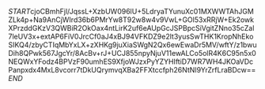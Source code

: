 $START$cjoCBmhFjl/JqssL+XzbUW096lU+5LdryaTYunuXc01MXWWTAhJGMZLk4p+Na9AnCjWIrd36b6PMrYw8T92w8w4v9VwL+GOl53xRRjW+Ek2owkXPrzddGKzV3QWBiR2OkOax4ntLirK2uf6eAUpGcJSPBpcSiVgitZNno35cZal7leUV3x+extAP6FiV0JrcCf0aJ4xBJ94VFKDZ9e2lt3yusSwTHK1KropNhEkoSIKQ4/zbyCTIqMbYxLX+zXHKg9juXiaSWgN2Qx6ewEwaDr5MV/wftY/z1bwuDih8QPwk567JgcYr/8AcBv+rJ+UCJ855npyNjuV11ewALCo5olR4K6C95n5x0NEQWxYFodz4BPVzF90umhES9XfjoWJzxPyYZYHIftiD7WR7WH4JKOaVDcPanpxdx4MxL8vcorr7tDkUQrymvqXBa2FFXtccfph26NtNI9YrZrfLraBDcw==$END$